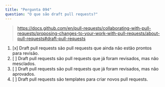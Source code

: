 ```yaml
---
title: "Pergunta 094"
question: "O que são draft pull requests?"
---
```



> https://docs.github.com/en/pull-requests/collaborating-with-pull-requests/proposing-changes-to-your-work-with-pull-requests/about-pull-requests#draft-pull-requests
1. [x] Draft pull requests são pull requests que ainda não estão prontos para revisão.
1. [ ] Draft pull requests são pull requests que já foram revisados, mas não mesclados.
1. [ ] Draft pull requests são pull requests que já foram revisados, mas não aprovados.
1. [ ] Draft pull requests são templates para criar novos pull requests.
